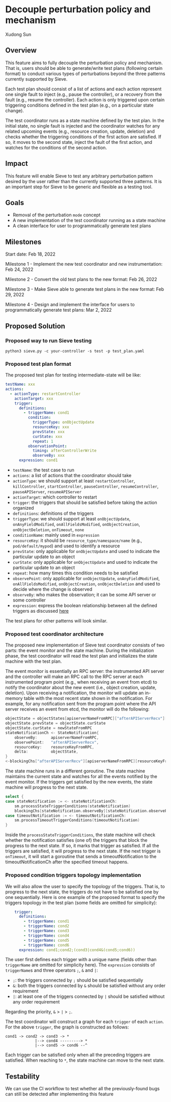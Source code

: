 # Decouple perturbation policy and mechanism

Xudong Sun

## Overview
This feature aims to fully decouple the perturbation policy and mechanism. That is, users should be able to generate/write test plans (following certain format) to conduct various types of perturbations beyond the three patterns currently supported by Sieve.

Each test plan should consist of a list of actions and each action represent one single fault to inject (e.g., pause the controller), or a recovery from the fault (e.g., resume the controller). Each action is only triggered upon certain triggering conditions defined in the test plan (e.g., on a particular state change).

The test coordinator runs as a state machine defined by the test plan. In the initial state, no single fault is injected and the coordinator watches for any related upcoming events (e.g., resource creation, update, deletion) and checks whether the triggering conditions of the first action are satisfied. If so, it moves to the second state, inject the fault of the first action, and watches for the conditions of the second action.

## Impact
This feature will enable Sieve to test any arbitrary perturbation pattern desired by the user rather than the currently supported three patterns. It is an important step for Sieve to be generic and flexible as a testing tool.

## Goals
- Removal of the perturbation `mode` concept
- A new implementation of the test coordinator running as a state machine
- A clean interface for user to programmatically generate test plans


## Milestones
Start date: Feb 18, 2022

Milestone 1 - Implement the new test coordinator and new instrumentation: Feb 24, 2022

Milestone 2 - Convert the old test plans to the new format: Feb 26, 2022

Milestone 3 - Make Sieve able to generate test plans in the new format: Feb 29, 2022

Milestone 4 - Design and implement the interface for users to programmatically generate test plans: Mar 2, 2022

## Proposed Solution

### Proposed way to run Sieve testing
```
python3 sieve.py -c your-controller -s test -p test_plan.yaml
```

### Proposed test plan format
The proposed test plan for testing intermediate-state will be like:
```yaml
testName: xxx
actions:
  - actionType: restartController
    actionTarget: xxx
    trigger:
      definitions:
        - triggerName: cond1
          condition:
            triggerType: onObjectUpdate
            resourceKey: xxx
            prevState: xxx
            curState: xxx
            repeat: 1
          observationPoint:
            timing: afterControllerWrite
            observeBy: xxx
      expression: cond1
```
- `testName`: the test case to run
- `actions`: a list of actions that the coordinator should take
- `actionType`: we should support at least `restartController`, `killController`, `startController`, `pauseController`, `resumeController`, `pauseAPIServer`, `resumeAPIServer`
- `actionTarget`: which controller to restart
- `trigger`: the triggers that should be satisfied before taking the action organized
- `definitions`: definitions of the triggers
- `triggerType`: we should support at least `onObjectUpdate`, `onAnyFieldModified`, `onAllFieldsModified`, `onObjectCreation`, `onObjectDeletion`, `onTimeout`, `none`
- `conditionName`: mainly used in `expression`
- `resourceKey`: it should be `resource_type/namespace/name` (e.g., `pod/default/mypod`) and used to identify a resource
- `prevState`: only applicable for `onObjectUpdate` and used to indicate the particular update to an object
- `curState`: only applicable for `onObjectUpdate` and used to indicate the particular update to an object
- `repeat`: how many times this condition needs to be satisfied
- `observePoint`: only applicable for `onObjectUpdate`, `onAnyFieldModified`, `onAllFieldsModified`, `onObjectCreation`, `onObjectDeletion` and used to decide where the change is observed
- `observeBy`: who makes the observation; it can be some API server or some controller
- `expression`: express the boolean relationship between all the defined triggers as discussed [here](#Proposed-condition-triggers-topology-implementation)

The test plans for other patterns will look similar.


### Proposed test coordinator architecture
The proposed new implementation of Sieve test coordinator consists of two parts: the event monitor and the state machine. During the initialization phase, the test coordinator will read the test plan and initializes the state machine with the test plan.

The event monitor is essentially an RPC server: the instrumented API server and the controller will make an RPC call to the RPC server at each instrumented program point (e.g., when receiving an event from etcd) to notify the coordinator about the new event (i.e., object creation, update, deletion). Upon receiving a notification, the monitor will update an in-memory table with the most recent state shown in the notification. For example, for any notification sent from the program point where the API server receives an event from etcd, the monitor will do the following:
```go
objectState = objectStates[apiserverNameFromRPC]["afterAPIServerRecv"][resourceKeyFromRPC]
objectState.prevState = objectState.curState
objectState.curState = newStateFromRPC
stateNotificationCh <- StateNotification{
    observeBy:      apiserverNameFromRPC,
    observePoint:   "afterAPIServerRecv",
    resourceKey:    resourceKeyFromRPC,
    delta:          objectState,
}
<-blockingChs["afterAPIServerRecv"][apiserverNameFromRPC][resourceKeyFromRPC]
```

The state machine runs in a different goroutine. The state machine maintains the current state and watches for all the events notified by the event monitor. If the triggers get satisfied by the new events, the state machine will progress to the next state.
```go
select {
case stateNotification := <- stateNotificationCh:
    sm.processStateTriggerConditions(stateNotification)
    blockingChs[stateNotification.observeBy][stateNotification.observePoint][stateNotification.resourceKey] <- "release"
case timeoutNotification := <- timeoutNotificationCh:
    sm.processTimeoutTriggerConditions(timeoutNotification)
}
```

Inside the `processStateTriggerConditions`, the state machine will check whether the notification satisfies (one of) the triggers that block the progress to the next state. If so, it marks that trigger as satisfied. If all the triggers are satisfied, it will progress to the next state. If the next trigger is `onTimeout`, it will start a goroutine that sends a timeoutNotification to the timeoutNotificationCh after the specified timeout happens.

### Proposed condition triggers topology implementation
We will also allow the user to specify the topology of the triggers. That is, to progress to the next state, the triggers do not have to be satisfied one by one sequentially. Here is one example of the proposed format to specify the triggers topology in the test plan (some fields are omitted for simplicity): 
```yaml
    trigger:
      definitions:
        - triggerName: cond1
        - triggerName: cond2
        - triggerName: cond3
        - triggerName: cond4
        - triggerName: cond5
        - triggerName: cond6
      expression: cond1;cond2;(cond3|cond4&(cond5;cond6))  
```
The user first defines each trigger with a unique name (fields other than `triggerName` are omitted for simplicity here). The `expression` consists of `triggerName`s and three operators `;`, `&` and `|`:
- `;`: the triggers connected by `;` should be satisfied sequentially
- `&`: both the triggers connected by `&` should be satisfied without any order requirement
- `|`: at least one of the triggers connected by `|` should be satisfied without any order requirement

Regarding the priority, `&` > `|` > `;`.

The test coordinator will construct a graph for each `trigger` of each `action`.
For the above `trigger`, the graph is constructed as follows:
```
cond1 -> cond2 -> cond3 -> *
             |--> cond4 ---------> *
             |--> cond5 -> cond6 --^
```
Each trigger can be satisfied only when all the preceding triggers are satisfied. When reaching to `*`, the state machine can move to the next state.

## Testability

We can use the CI workflow to test whether all the previously-found bugs can still be detected after implementing this feature
